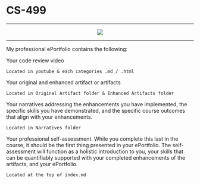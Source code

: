 # CS-499
---

<div style="text-align: center;">
    <a href="https://reesedegost.github.io/CS-499/" title="ePortfolio Home Page"><img src="https://img.shields.io/badge/Home-ePortfolio-blue.svg?style=for-the-badge&logo=homeassistant" /></a>
</div>

---

My professional ePortfolio contains the following:

Your code review video

    Located in youtube & each categories .md / .html
    
Your original and enhanced artifact or artifacts

    Located in Original Artifact folder & Enhanced Artifacts folder
    
Your narratives addressing the enhancements you have implemented, the specific skills you have demonstrated, and the specific course outcomes that align with your enhancements.

    Located in Narratives folder
    
Your professional self-assessment. While you complete this last in the course, it should be the first thing presented in your ePortfolio. The self-assessment will function as a holistic introduction to you, your skills that can be quantifiably supported with your completed enhancements of the artifacts, and your ePortfolio.

    Located at the top of index.md
